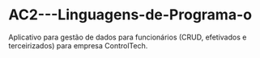 # AC2---Linguagens-de-Programa-o
Aplicativo para gestão de dados para funcionários (CRUD, efetivados e terceirizados) para empresa ControlTech.
